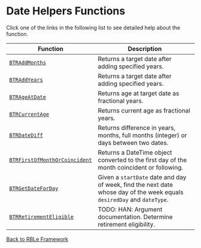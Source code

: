 # Date Helpers Functions

Click one of the links in the following list to see detailed help about the function.

Function | Description
---|---
[`BTRAddMonths`](DateHelpers/BTRAddMonths.md) | Returns a target date after adding specified years.
[`BTRAddYears`](DateHelpers/BTRAddYears.md) | Returns a target date after adding specified years.
[`BTRAgeAtDate`](DateHelpers/BTRAgeAtDate.md) | Returns age at target date as fractional years.
[`BTRCurrentAge`](DateHelpers/BTRCurrentAge.md) | Returns current age as fractional years.
[`BTRDateDiff`](DateHelpers/BTRDateDiff.md) | Returns difference in years, months, full months (integer) or days between two dates.
[`BTRFirstOfMonthOrCoincident`](DateHelpers/BTRFirstOfMonthOrCoincident.md) | Returns a DateTime object converted to the first day of the month coincident or following.
[`BTRGetDateForDay`](DateHelpers/BTRGetDateForDay.md) | Given a `startDate` date and day of week, find the next date whose day of the week equals `desiredDay` and `dateType`.
[`BTRRetirementEligible`](DateHelpers/BTRRetirementEligible.md) | TODO: HAN: Argument documentation. Determine retirement eligibility.


[Back to RBLe Framework](/RBLe/RBLe.md)